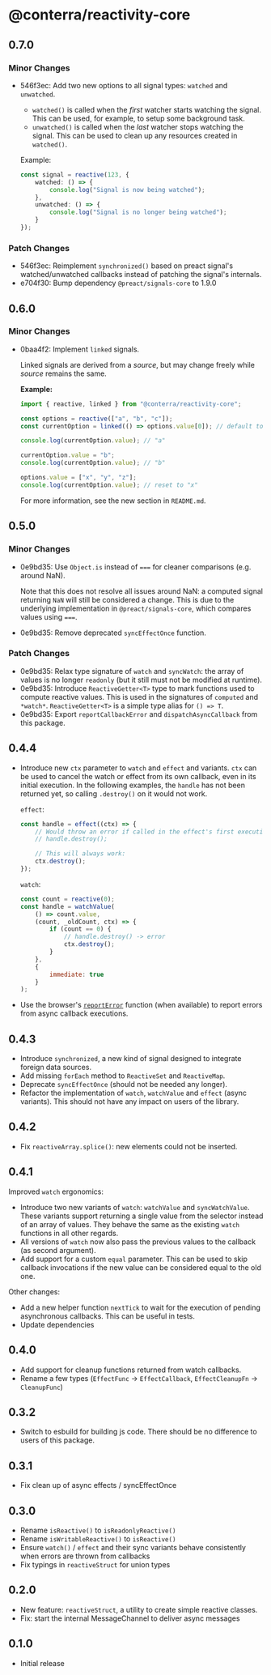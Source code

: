 # @conterra/reactivity-core

## 0.7.0

### Minor Changes

- 546f3ec: Add two new options to all signal types: `watched` and `unwatched`.
    - `watched()` is called when the _first_ watcher starts watching the signal.
      This can be used, for example, to setup some background task.
    - `unwatched()` is called when the _last_ watcher stops watching the signal.
      This can be used to clean up any resources created in `watched()`.

    Example:

    ```ts
    const signal = reactive(123, {
        watched: () => {
            console.log("Signal is now being watched");
        },
        unwatched: () => {
            console.log("Signal is no longer being watched");
        }
    });
    ```

### Patch Changes

- 546f3ec: Reimplement `synchronized()` based on preact signal's watched/unwatched callbacks instead of patching the signal's internals.
- e704f30: Bump dependency `@preact/signals-core` to 1.9.0

## 0.6.0

### Minor Changes

- 0baa4f2: Implement `linked` signals.

    Linked signals are derived from a _source_, but may change freely while _source_ remains the same.

    **Example:**

    ```ts
    import { reactive, linked } from "@conterra/reactivity-core";

    const options = reactive(["a", "b", "c"]);
    const currentOption = linked(() => options.value[0]); // default to first item

    console.log(currentOption.value); // "a"

    currentOption.value = "b";
    console.log(currentOption.value); // "b"

    options.value = ["x", "y", "z"];
    console.log(currentOption.value); // reset to "x"
    ```

    For more information, see the new section in `README.md`.

## 0.5.0

### Minor Changes

- 0e9bd35: Use `Object.is` instead of `===` for cleaner comparisons (e.g. around NaN).

    Note that this does not resolve all issues around NaN: a computed signal returning `NaN` will still be considered a change.
    This is due to the underlying implementation in `@preact/signals-core`, which compares values using `===`.

- 0e9bd35: Remove deprecated `syncEffectOnce` function.

### Patch Changes

- 0e9bd35: Relax type signature of `watch` and `syncWatch`: the array of values is no longer `readonly` (but it still must not be modified at runtime).
- 0e9bd35: Introduce `ReactiveGetter<T>` type to mark functions used to compute reactive values.
  This is used in the signatures of `computed` and `*watch*`.
  `ReactiveGetter<T>` is a simple type alias for `() => T`.
- 0e9bd35: Export `reportCallbackError` and `dispatchAsyncCallback` from this package.

## 0.4.4

- Introduce new `ctx` parameter to `watch` and `effect` and variants.
  `ctx` can be used to cancel the watch or effect from its own callback, even in its initial execution.
  In the following examples, the `handle` has not been returned yet, so calling `.destroy()` on it would not work.

    `effect`:

    ```js
    const handle = effect((ctx) => {
        // Would throw an error if called in the effect's first execution. `handle` has not been returned yet!
        // handle.destroy();

        // This will always work:
        ctx.destroy();
    });
    ```

    `watch`:

    ```js
    const count = reactive(0);
    const handle = watchValue(
        () => count.value,
        (count, _oldCount, ctx) => {
            if (count == 0) {
                // handle.destroy() -> error
                ctx.destroy();
            }
        },
        {
            immediate: true
        }
    );
    ```

- Use the browser's [`reportError`](https://developer.mozilla.org/en-US/docs/Web/API/Window/reportError) function (when available) to report errors from async callback executions.

## 0.4.3

- Introduce `synchronized`, a new kind of signal designed to integrate foreign data sources.
- Add missing `forEach` method to `ReactiveSet` and `ReactiveMap`.
- Deprecate `syncEffectOnce` (should not be needed any longer).
- Refactor the implementation of `watch`, `watchValue` and `effect` (async variants). This should not have any impact on users of the library.

## 0.4.2

- Fix `reactiveArray.splice()`: new elements could not be inserted.

## 0.4.1

Improved `watch` ergonomics:

- Introduce two new variants of `watch`: `watchValue` and `syncWatchValue`.
  These variants support returning a single value from the selector instead of an array of values.
  They behave the same as the existing `watch` functions in all other regards.
- All versions of `watch` now also pass the previous values to the callback (as second argument).
- Add support for a custom `equal` parameter.
  This can be used to skip callback invocations if the new value can be considered equal to the old one.

Other changes:

- Add a new helper function `nextTick` to wait for the execution of pending asynchronous callbacks.
  This can be useful in tests.
- Update dependencies

## 0.4.0

- Add support for cleanup functions returned from watch callbacks.
- Rename a few types (`EffectFunc` -> `EffectCallback`, `EffectCleanupFn` -> `CleanupFunc`)

## 0.3.2

- Switch to esbuild for building js code. There should be no difference to users of this package.

## 0.3.1

- Fix clean up of async effects / syncEffectOnce

## 0.3.0

- Rename `isReactive()` to `isReadonlyReactive()`
- Rename `isWritableReactive()` to `isReactive()`
- Ensure `watch()` / `effect` and their sync variants behave consistently when errors are thrown from callbacks
- Fix typings in `reactiveStruct` for union types

## 0.2.0

- New feature: `reactiveStruct`, a utility to create simple reactive classes.
- Fix: start the internal MessageChannel to deliver async messages

## 0.1.0

- Initial release
